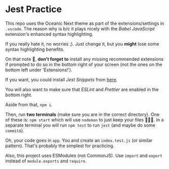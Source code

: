 # Jest Practice

This repo uses the Oceanic Next theme as part of the extensions/settings in `.vscode`. The reason why is b/c it plays nicely with the _Babel JavaScript_ extension's enhanced syntax highlighting.

If you really hate it, no worries ;). Just change it, but you **might** lose some syntax highlighting benefits.

On that note 🎵, **don't forget to** install any missing recommended extensions if prompted to do so in the bottom right of your screen (not the ones on the bottom left under 'Extensions!').

If you want, you could install _Jest Snippets_ from [here](https://marketplace.visualstudio.com/items?itemName=andys8.jest-snippets).

You will also want to make sure that _ESLint_ and _Prettier_ are enabled in the bottom right.

Aside from that, `npm i`.

Then, run **two terminals** (make sure you are in the correct directory). One of these is: `npm start` which will use `nodemon` to just keep your files 🏃🏾‍♂️. In a separate terminal you will run `npm test` to run `jest` (and maybe do some `commit`s).

Oh, your code goes in `app`. You and create an `index.test.js` (or similar pattern). That's probably the simplest for practicing.

Also, this project uses ESModules (not CommonJS). Use `import` and `export` instead of `module.exports` and `require`.
